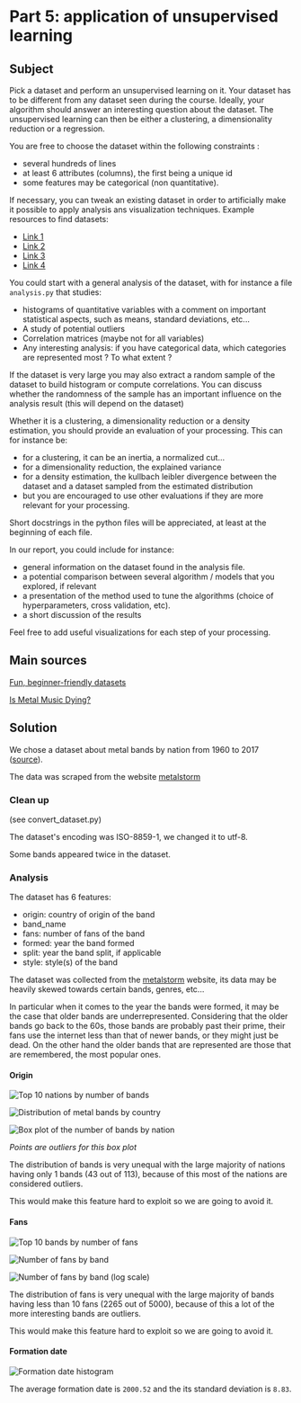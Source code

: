 # Part 5: application of unsupervised learning

## Subject

Pick a dataset and perform an unsupervised learning on it. Your dataset has to be different from any dataset seen during the course. Ideally, your algorithm should answer an interesting question about the dataset. The unsupervised learning can then be either a clustering, a dimensionality reduction or a regression.

You are free to choose the dataset within the following constraints :
- several hundreds of lines
- at least 6 attributes (columns), the first being a unique id
- some features may be categorical (non quantitative).

If necessary, you can tweak an existing dataset in order to artificially make it possible to apply analysis ans visualization techniques. Example resources to find datasets:
- [Link 1](https://en.wikipedia.org/wiki/List_of_datasets_for_machine-learning_research)
- [Link 2](https://perso.telecom-paristech.fr/eagan/class/igr204/datasets)
- [Link 3](https://github.com/awesomedata/awesome-public-datasets)
- [Link 4](https://www.kaggle.com/datasets)

You could start with a general analysis of the dataset, with for instance a file ```analysis.py``` that studies:
- histograms of quantitative variables with a comment on important statistical aspects, such as means, standard deviations, etc...
- A study of potential outliers
- Correlation matrices (maybe not for all variables)
- Any interesting analysis: if you have categorical data, which categories are represented most ? To what extent ?

If the dataset is very large you may also extract a random sample of the dataset to build histogram or compute correlations. You can discuss whether the randomness of the sample has an important influence on the analysis result (this will depend on the dataset)

Whether it is a clustering, a dimensionality reduction or a density estimation, you should provide an evaluation of your processing. This can for instance be:
- for a clustering, it can be an inertia, a normalized cut...
- for a dimensionality reduction, the explained variance
- for a density estimation, the kullbach leibler divergence between the dataset and a dataset sampled from the estimated distribution
- but you are encouraged to use other evaluations if they are more relevant for your processing.

Short docstrings in the python files will be appreciated, at least at the beginning of each file.

In our report, you could include for instance:
- general information on the dataset found in the analysis file.
- a potential comparison between several algorithm / models that you explored, if relevant
- a presentation of the method used to tune the algorithms (choice of hyperparameters, cross validation, etc).
- a short discussion of the results

Feel free to add useful visualizations for each step of your processing.

## Main sources

[Fun, beginner-friendly datasets](https://www.kaggle.com/code/rtatman/fun-beginner-friendly-datasets)

[Is Metal Music Dying?](https://www.kaggle.com/code/guyabihanna/is-metal-music-dying)

## Solution

We chose a dataset about metal bands by nation from 1960 to 2017 ([source](https://www.kaggle.com/datasets/mrpantherson/metal-by-nation)).

The data was scraped from the website [metalstorm](http://metalstorm.net/)

### Clean up

(see convert_dataset.py)

The dataset's encoding was ISO-8859-1, we changed it to utf-8.

Some bands appeared twice in the dataset.

### Analysis

The dataset has 6 features:
- origin: country of origin of the band
- band_name
- fans: number of fans of the band
- formed: year the band formed
- split: year the band split, if applicable
- style: style(s) of the band

The dataset was collected from the [metalstorm](http://metalstorm.net/) website, its data may be heavily skewed towards certain bands, genres, etc...

In particular when it comes to the year the bands were formed, it may be the case that older bands are underrepresented. Considering that the older bands go back to the 60s, those bands are probably past their prime, their fans use the internet less than that of newer bands, or they might just be dead. On the other hand the older bands that are represented are those that are remembered, the most popular ones.

#### Origin

![Top 10 nations by number of bands](images/top10_nation_by_number_of_bands_by_nation.jpg?raw=true)

![Distribution of metal bands by country](images/distribution_number_bands_by_nation.jpg?raw=true)

![Box plot of the number of bands by nation](images/box_plot_number_bands_by_nation.jpg?raw=true)

*Points are outliers for this box plot*

The distribution of bands is very unequal with the large majority of nations having only 1 bands (43 out of 113), because of this most of the nations are considered outliers.

This would make this feature hard to exploit so we are going to avoid it.

#### Fans

![Top 10 bands by number of fans](images/top10_bands_by_number_of_fans.jpg?raw=true)

![Number of fans by band](images/fans_hist.jpg?raw=true)

![Number of fans by band (log scale)](images/fans_hist_log.jpg?raw=true)

The distribution of fans is very unequal with the large majority of bands having less than 10 fans (2265 out of 5000), because of this a lot of the more interesting bands are outliers.

This would make this feature hard to exploit so we are going to avoid it.

#### Formation date

![Formation date histogram](images/formed_hist.jpg?raw=true)

The average formation date is ```2000.52``` and the its standard deviation is ```8.83```.
